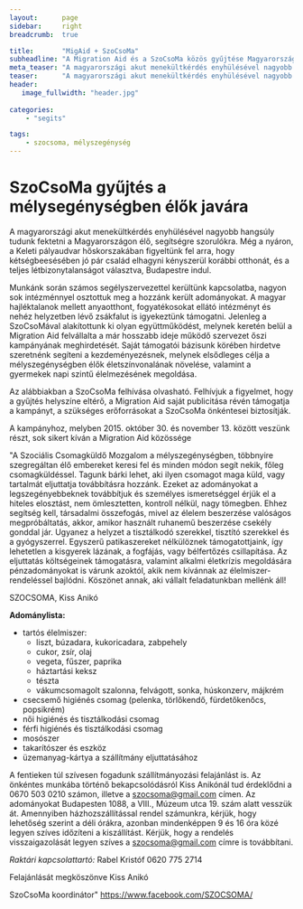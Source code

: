 ```yaml
---
layout:      page
sidebar:     right
breadcrumb:  true

title:       "MigAid + SzoCsoMa"
subheadline: "A Migration Aid és a SzoCsoMa közös gyűjtése Magyarországon mélyszegénységben élő családok számára"
meta_teaser: "A magyarországi akut menekültkérdés enyhülésével nagyobb hangsúly tudunk fektetni a Magyarországon élő, segítségre szorulókra."
teaser:      "A magyarországi akut menekültkérdés enyhülésével nagyobb hangsúly tudunk fektetni a Magyarországon élő, segítségre szorulókra."
header:
   image_fullwidth: "header.jpg"
   
categories:
    - "segits"

tags:
    - szocsoma, mélyszegénység
---
```


# SzoCsoMa gyűjtés a mélysegénységben élők javára

A magyarországi akut menekültkérdés enyhülésével nagyobb hangsúly tudunk fektetni a Magyarországon élő, segítségre szorulókra. Még a nyáron, a Keleti pályaudvar hőskorszakában figyeltünk fel arra, hogy kétségbeesésében jó pár család elhagyni kényszerül korábbi otthonát, és a teljes létbizonytalanságot választva, Budapestre indul.

Munkánk során számos segélyszervezettel kerültünk kapcsolatba, nagyon sok intézménnyel osztottuk meg a hozzánk került adományokat. A magyar hajléktalanok mellett anyaotthont, fogyatékosokat ellátó intézményt és nehéz helyzetben lévő zsákfalut is igyekeztünk támogatni. Jelenleg a SzoCsoMával alakítottunk ki olyan együttműködést, melynek keretén belül a Migration Aid felvállalta a már hosszabb ideje működő szervezet őszi kampányának meghirdetését. Saját támogatói bázisunk körében hirdetve szeretnénk segíteni a kezdeményezésnek, melynek elsődleges célja a mélyszegénységben élők életszínvonalának növelése, valamint a gyermekek napi szintű élelmezésének megoldása.

Az alábbiakban a SzoCsoMa felhívása olvasható. Felhívjuk a figyelmet, hogy a gyűjtés helyszíne eltérő, a Migration Aid saját publicitása révén támogatja a kampányt, a szükséges erőforrásokat a SzoCsoMa önkéntesei biztosítják.

A kampányhoz, melyben 2015. október 30. és november 13. között veszünk részt, sok sikert kíván a Migration Aid közössége

"A Szociális Csomagküldő Mozgalom a mélyszegénységben, többnyire szegregáltan élő embereket keresi fel és minden módon segít nekik, főleg csomagküldéssel. Tagunk bárki lehet, aki ilyen csomagot maga küld, vagy tartalmát eljuttatja továbbításra hozzánk. Ezeket az adományokat a legszegényebbeknek továbbítjuk és személyes ismeretséggel érjük el a hiteles elosztást, nem ömlesztetten, kontroll nélkül, nagy tömegben.
Ehhez segítség kell, társadalmi összefogás, mivel az élelem beszerzése valóságos megpróbáltatás, akkor, amikor használt ruhanemű beszerzése csekély gonddal jár. Ugyanez a helyzet a tisztálkodó szerekkel, tisztító szerekkel és a gyógyszerrel. Egyszerű patikaszereket nélkülöznek támogatottjaink, így lehetetlen a kisgyerek lázának, a fogfájás, vagy bélfertőzés csillapítása. Az eljuttatás költségeinek támogatásra, valamint alkalmi életkrízis megoldására pénzadományokat is várunk azoktól, akik nem kívánnak az élelmiszer-rendeléssel bajlódni. Köszönet annak, aki vállalt feladatunkban mellénk áll!

SZOCSOMA, Kiss Anikó

**Adománylista:**

- tartós élelmiszer:
	- liszt, búzadara, kukoricadara, zabpehely
	- cukor, zsír, olaj	
	- vegeta, fűszer, paprika
	- háztartási keksz
	- tészta
	- vákumcsomagolt szalonna, felvágott, sonka, húskonzerv, májkrém
- csecsemő higiénés csomag (pelenka, törlőkendő, fürdetőkenőcs, popsikrém)
- női higiénés és tisztálkodási csomag
- férfi higiénés és tisztálkodási csomag
- mosószer
- takarítószer és eszköz
- üzemanyag-kártya a szállítmány eljuttatásához

A fentieken túl szívesen fogadunk szállítmányozási felajánlást is. Az önkéntes munkába történő bekapcsolódásról Kiss Anikónál tud érdeklődni a 0670 503 0210 számon, illetve a szocsoma@gmail.com címen.
Az adományokat Budapesten 1088, a VIII., Múzeum utca 19. szám alatt vesszük át. Amennyiben házhozszállítással rendel számunkra, kérjük, hogy lehetőség szerint a déli órákra, azonban mindenképpen 9 és 16 óra közé legyen szíves időzíteni a kiszállítást. Kérjük, hogy a rendelés visszaigazolását legyen szíves a szocsoma@gmail.com címre is továbbítani.

*Raktári kapcsolattartó:*  Rabel Kristóf 0620 775 2714

Felajánlását megköszönve
Kiss Anikó

SzoCsoMa koordinátor"
https://www.facebook.com/SZOCSOMA/
